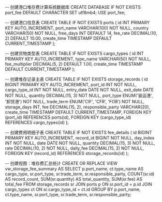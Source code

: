 -- 创建港口堆存费计算系统数据库
CREATE DATABASE IF NOT EXISTS port_fee DEFAULT CHARACTER SET utf8mb4;
USE port_fee;

-- 创建港口信息表
CREATE TABLE IF NOT EXISTS ports (
    id INT PRIMARY KEY AUTO_INCREMENT,
    port_name VARCHAR(100) NOT NULL,
    country VARCHAR(50) NOT NULL,
    free_days INT DEFAULT 14,
    fee_rate DECIMAL(10, 2) DEFAULT 10.00,
    create_time TIMESTAMP DEFAULT CURRENT_TIMESTAMP
);

-- 创建货物类型表
CREATE TABLE IF NOT EXISTS cargo_types (
    id INT PRIMARY KEY AUTO_INCREMENT,
    type_name VARCHAR(50) NOT NULL,
    fee_multiplier DECIMAL(5, 2) DEFAULT 1.00,
    create_time TIMESTAMP DEFAULT CURRENT_TIMESTAMP
);

-- 创建堆存记录主表
CREATE TABLE IF NOT EXISTS storage_records (
    id BIGINT PRIMARY KEY AUTO_INCREMENT,
    port_id INT NOT NULL,
    cargo_type_id INT NOT NULL,
    entry_date DATE NOT NULL,
    exit_date DATE NOT NULL,
    quantity DECIMAL(15, 3) NOT NULL,
    port_type ENUM('装运港', '卸货港') NOT NULL,
    trade_term ENUM('CIF', 'CFR', 'FOB') NOT NULL,
    storage_days INT,
    fee DECIMAL(15, 2),
    responsible_party VARCHAR(20),
    create_time TIMESTAMP DEFAULT CURRENT_TIMESTAMP,
    FOREIGN KEY (port_id) REFERENCES ports(id),
    FOREIGN KEY (cargo_type_id) REFERENCES cargo_types(id)
);

-- 创建费用明细子表
CREATE TABLE IF NOT EXISTS fee_details (
    id BIGINT PRIMARY KEY AUTO_INCREMENT,
    record_id BIGINT NOT NULL,
    day_index INT NOT NULL,
    date DATE NOT NULL,
    quantity DECIMAL(15, 3) NOT NULL,
    rate DECIMAL(10, 2) NOT NULL,
    daily_fee DECIMAL(15, 2) NOT NULL,
    FOREIGN KEY (record_id) REFERENCES storage_records(id)
);

-- 创建视图：堆存费汇总统计
CREATE OR REPLACE VIEW vw_storage_fee_summary AS
SELECT 
    p.port_name,
    ct.type_name AS cargo_type,
    sr.port_type,
    sr.trade_term,
    sr.responsible_party,
    COUNT(sr.id) AS record_count,
    SUM(sr.quantity) AS total_quantity,
    SUM(sr.fee) AS total_fee
FROM 
    storage_records sr
JOIN 
    ports p ON sr.port_id = p.id
JOIN 
    cargo_types ct ON sr.cargo_type_id = ct.id
GROUP BY 
    p.port_name, ct.type_name, sr.port_type, sr.trade_term, sr.responsible_party;    
